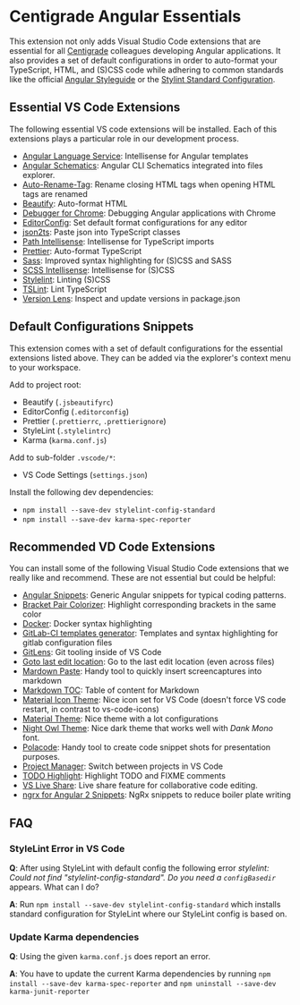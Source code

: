 # Centigrade Angular Essentials

This extension not only adds Visual Studio Code extensions that are essential for all [Centigrade](https://www.centigrade.de) colleagues developing Angular applications. It also provides a set of default configurations in order to auto-format your TypeScript, HTML, and (S)CSS code while adhering to common standards like the official [Angular Styleguide](https://angular.io/guide/styleguide) or the [Stylint Standard Configuration](https://github.com/stylelint/stylelint-config-standard).

## Essential VS Code Extensions

The following essential VS code extensions will be installed. Each of this extensions plays a particular role in our development process.

- [Angular Language Service](https://marketplace.visualstudio.com/items?itemName=Angular.ng-template): Intellisense for Angular templates
- [Angular Schematics](https://marketplace.visualstudio.com/items?itemName=cyrilletuzi.angular-schematics): Angular CLI Schematics integrated into files explorer.
- [Auto-Rename-Tag](https://marketplace.visualstudio.com/items?itemName=formulahendry.auto-rename-tag): Rename closing HTML tags when opening HTML tags are renamed
- [Beautify](https://marketplace.visualstudio.com/items?itemName=HookyQR.beautify): Auto-format HTML
- [Debugger for Chrome](https://marketplace.visualstudio.com/items?itemName=msjsdiag.debugger-for-chrome): Debugging Angular applications with Chrome
- [EditorConfig](https://marketplace.visualstudio.com/items?itemName=EditorConfig.EditorConfig): Set default format configurations for any editor
- [json2ts](https://marketplace.visualstudio.com/items?itemName=GregorBiswanger.json2ts): Paste json into TypeScript classes
- [Path Intellisense](https://marketplace.visualstudio.com/items?itemName=christian-kohler.path-intellisense): Intellisense for TypeScript imports
- [Prettier](https://marketplace.visualstudio.com/items?itemName=esbenp.prettier-vscode): Auto-format TypeScript
- [Sass](https://marketplace.visualstudio.com/items?itemName=robinbentley.sass-indented): Improved syntax highlighting for (S)CSS and SASS
- [SCSS Intellisense](https://marketplace.visualstudio.com/items?itemName=mrmlnc.vscode-scss): Intellisense for (S)CSS
- [Stylelint](https://marketplace.visualstudio.com/items?itemName=shinnn.stylelint): Linting (S)CSS
- [TSLint](https://marketplace.visualstudio.com/items?itemName=eg2.tslint): Lint TypeScript
- [Version Lens](https://marketplace.visualstudio.com/items?itemName=pflannery.vscode-versionlens): Inspect and update versions in package.json

## Default Configurations Snippets

This extension comes with a set of default configurations for the essential extensions listed above. They can be added via the explorer's context menu to your workspace.

Add to project root:

- Beautify (`.jsbeautifyrc`)
- EditorConfig (`.editorconfig`)
- Prettier (`.prettierrc`, `.prettierignore`)
- StyleLint (`.stylelintrc`)
- Karma (`karma.conf.js`)

Add to sub-folder `.vscode/*`:

- VS Code Settings (`settings.json`)

Install the following dev dependencies:

- `npm install --save-dev stylelint-config-standard`
- `npm install --save-dev karma-spec-reporter`

## Recommended VD Code Extensions

You can install some of the following Visual Studio Code extensions that we really like and recommend. These are not essential but could be helpful:

- [Angular Snippets](https://marketplace.visualstudio.com/items?itemName=johnpapa.Angular2): Generic Angular snippets for typical coding patterns.
- [Bracket Pair Colorizer](https://marketplace.visualstudio.com/items?itemName=CoenraadS.bracket-pair-colorizer): Highlight corresponding brackets in the same color
- [Docker](https://marketplace.visualstudio.com/items?itemName=PeterJausovec.vscode-docker): Docker syntax highlighting
- [GitLab-CI templates generator](https://marketplace.visualstudio.com/items?itemName=jgsqware.gitlab-ci-templates): Templates and syntax highlighting for gitlab configuration files
- [GitLens](https://marketplace.visualstudio.com/items?itemName=eamodio.gitlens): Git tooling inside of VS Code
- [Goto last edit location](https://marketplace.visualstudio.com/items?itemName=krizzdewizz.goto-last-edit-location): Go to the last edit location (even across files)
- [Mardown Paste](https://marketplace.visualstudio.com/items?itemName=telesoho.vscode-markdown-paste-image): Handy tool to quickly insert screencaptures into markdown
- [Markdown TOC](https://marketplace.visualstudio.com/items?itemName=AlanWalk.markdown-toc): Table of content for Markdown
- [Material Icon Theme](https://marketplace.visualstudio.com/items?itemName=PKief.material-icon-theme): Nice icon set for VS Code (doesn't force VS code restart, in contrast to vs-code-icons)
- [Material Theme](https://marketplace.visualstudio.com/items?itemName=Equinusocio.vsc-material-theme): Nice theme with a lot configurations
- [Night Owl Theme](https://marketplace.visualstudio.com/items?itemName=sdras.night-owl): Nice dark theme that works well with _Dank Mono_ font.
- [Polacode](https://marketplace.visualstudio.com/items?itemName=pnp.polacode): Handy tool to create code snippet shots for presentation purposes.
- [Project Manager](https://marketplace.visualstudio.com/items?itemName=alefragnani.project-manager): Switch between projects in VS Code
- [TODO Highlight](https://marketplace.visualstudio.com/items?itemName=wayou.vscode-todo-highlight): Highlight TODO and FIXME comments
- [VS Live Share](https://marketplace.visualstudio.com/items?itemName=MS-vsliveshare.vsliveshare): Live share feature for collaborative code editing.
- [ngrx for Angular 2 Snippets](https://marketplace.visualstudio.com/items?itemName=ahsanayaz.vscode-ngrx-snippets): NgRx snippets to reduce boiler plate writing

## FAQ

### StyleLint Error in VS Code

**Q**: After using StyleLint with default config the following error _stylelint: Could not find "stylelint-config-standard". Do you need a `configBasedir`_ appears. What can I do?

**A**: Run `npm install --save-dev stylelint-config-standard` which installs standard configuration for StyleLint where our StyleLint config is based on.

### Update Karma dependencies

**Q**: Using the given `karma.conf.js` does report an error.

**A**: You have to update the current Karma dependencies by running `npm install --save-dev karma-spec-reporter` and `npm uninstall --save-dev karma-junit-reporter`
